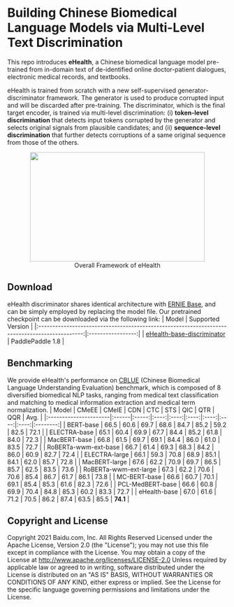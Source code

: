 # Building Chinese Biomedical Language Models via Multi-Level Text Discrimination

This repo introduces **eHealth**, a Chinese biomedical language model pre-trained from in-domain text of de-identified online doctor-patient dialogues, electronic medical records, and textbooks.

eHealth is trained from scratch with a new self-supervised generator-discriminator framework. The generator is used to produce corrupted input and will be discarded after pre-training. The discriminator, which is the final target encoder, is trained via multi-level discrimination: (i) **token-level discrimination** that detects input tokens corrupted by the generator and selects original signals from plausible candidates; and (ii) **sequence-level discrimination** that further detects corruptions of a same original sequence from those of the others.

<p align="center">
<img src="eHealth.png" width = "400" height = "250" /> <br />
Overall Framework of eHealth
</p>


## Download

eHealth discriminator shares identical architecture with [ERNIE Base](https://github.com/PaddlePaddle/ERNIE/tree/repro/ernie/model), and can be simply employed by replacing the model file. Our pretrained checkpoint can be downloaded via the following link:
|                                             Model                                              | Supported Version |
|:----------------------------------------------------------------------------------------------:|:-----------------:|
| [eHealth-base-discriminator](https://paddlenlp.bj.bcebos.com/models/transformers/electra/eHealth-base-discriminator.tar) | PaddlePaddle 1.8  |



## Benchmarking

We provide eHealth's performance on [CBLUE](https://github.com/alibaba-research/ChineseBLUE) (Chinese Biomedical Language Understanding Evaluation) benchmark, which is composed of 8 diversified biomedical NLP tasks, ranging from medical text classification and matching to medical information extraction and medical term normalization.
| Model                 | CMeEE | CMeIE | CDN  | CTC  | STS  | QIC  | QTR  | QQR  |   Avg.   |
|:----------------------|:------|:-----:|:----:|:----:|:----:|:----:|:----:|:----:|:--------:|
| BERT-base             | 66.5  | 60.6  | 69.7 | 68.6 | 84.7 | 85.2 | 59.2 | 82.5 |   72.1   |
| ELECTRA-base          | 65.1  | 60.4  | 69.9 | 67.7 | 84.4 | 85.2 | 61.8 | 84.0 |   72.3   |
| MacBERT-base          | 66.8  | 61.5  | 69.7 | 69.1 | 84.4 | 86.0 | 61.0 | 83.5 |   72.7   |
| RoBERTa-wwm-ext-base  | 66.7  | 61.4  | 69.3 | 68.3 | 84.2 | 86.0 | 60.9 | 82.7 |   72.4   |
| ELECTRA-large         | 66.1  | 59.3  | 70.8 | 68.9 | 85.1 | 84.1 | 62.0 | 85.7 |   72.8   |
| MacBERT-large         | 67.6  | 62.2  | 70.9 | 69.7 | 86.5 | 85.7 | 62.5 | 83.5 |   73.6   |
| RoBERTa-wwm-ext-large | 67.3  | 62.2  | 70.6 | 70.6 | 85.4 | 86.7 | 61.7 | 86.1 |   73.8   |
| MC-BERT-base          | 66.6  | 60.7  | 70.1 | 69.1 | 85.4 | 85.3 | 61.6 | 82.3 |   72.6   |
| PCL-MedBERT-base      | 66.6  | 60.8  | 69.9 | 70.4 | 84.8 | 85.3 | 60.2 | 83.3 |   72.7   |
| eHealth-base          | 67.0  | 61.6  | 71.2 | 70.5 | 86.2 | 87.4 | 63.5 | 85.5 | **74.1** |


## Copyright and License

Copyright 2021 Baidu.com, Inc. All Rights Reserved Licensed under the Apache License, Version 2.0 (the "License"); you may not use this file except in compliance with the License. You may obtain a copy of the License at http://www.apache.org/licenses/LICENSE-2.0 Unless required by applicable law or agreed to in writing, software distributed under the License is distributed on an "AS IS" BASIS, WITHOUT WARRANTIES OR CONDITIONS OF ANY KIND, either express or implied. See the License for the specific language governing permissions and limitations under the License.
